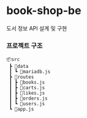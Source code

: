 # book-shop-be

도서 정보 API 설계 및 구현

### 프로젝트 구조

```
📦src
 ┣ 📂data
 ┃ ┗ 📜mariadb.js
 ┣ 📂routes
 ┃ ┣ 📜books.js
 ┃ ┣ 📜carts.js
 ┃ ┣ 📜likes.js
 ┃ ┣ 📜orders.js
 ┃ ┗ 📜users.js
 ┗ 📜app.js
```
